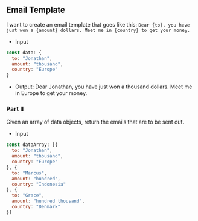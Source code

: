 ## Email Template

I want to create an email template that goes like this:
`Dear {to}, you have just won a {amount} dollars. Meet me in {country} to get your money.`

- Input

```js
const data: {
  to: "Jonathan",
  amount: "thousand",
  country: "Europe"
}
```

- Output: Dear Jonathan, you have just won a thousand dollars. Meet me in Europe to get your money.

### Part II

Given an array of data objects, return the emails that are to be sent out.

- Input

```js
const dataArray: [{
  to: "Jonathan",
  amount: "thousand",
  country: "Europe"
}, {
  to: "Marcus",
  amount: "hundred",
  country: "Indonesia"
}, {
  to: "Grace",
  amount: "hundred thousand",
  country: "Denmark"
}]
```


